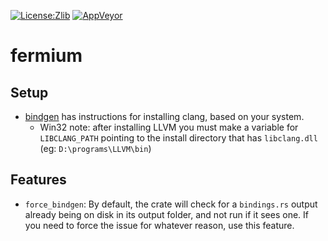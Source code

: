 [![License:Zlib](https://img.shields.io/badge/License-Zlib-brightgreen.svg)](https://opensource.org/licenses/Zlib)
[![AppVeyor](https://ci.appveyor.com/api/projects/status/lqvi8qbjayf35v8m/branch/master?svg=true)](https://ci.appveyor.com/project/Lokathor/fermium/branch/master)

# fermium

## Setup

* [bindgen](https://rust-lang.github.io/rust-bindgen/requirements.html) has
  instructions for installing clang, based on your system.
  * Win32 note: after installing LLVM you must make a variable for
    `LIBCLANG_PATH` pointing to the install directory that has `libclang.dll`
    (eg: `D:\programs\LLVM\bin`)

## Features

* `force_bindgen`: By default, the crate will check for a `bindings.rs` output
  already being on disk in its output folder, and not run if it sees one. If you
  need to force the issue for whatever reason, use this feature.
